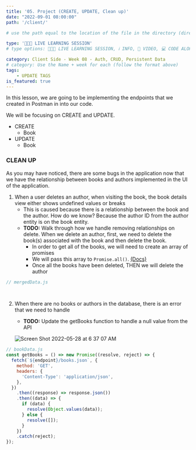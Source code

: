 ```yaml
---
title: '05. Project (CREATE, UPDATE, Clean up)'
date: "2022-09-01 08:00:00"
path: '/client/'

# use the path equal to the location of the file in the directory (directory structure)

type: '👩🏽‍🏫 LIVE LEARNING SESSION'
# type options: 👩🏽‍🏫 LIVE LEARNING SESSION, ℹ️ INFO, 🎥 VIDEO, 💻 CODE ALONG, 🥼 LAB, ↩️ REVIEW/NOTES, 👥 GROUP LEARNING, 👷🏼‍♂️ GROUP PROJECT, 🧠 ASSESSMENT, 📝 ASSIGNMENT

category: Client Side - Week 08 - Auth, CRUD, Persistent Data
# category: Use the Name + week for each (follow the format above)
tags: 
    - UPDATE TAGS
is_featured: true
---
```

In this lesson, we are going to be implementing the endpoints that we created in Postman in into our code.

We will be focusing on CREATE and UPDATE.

- CREATE
  - Book
- UPDATE
  - Book

### CLEAN UP

As you may have noticed, there are some bugs in the application now that we have the relationship between books and authors implemented in the UI of the application.

1. When a user deletes an author, when visiting the book, the book details view either shows undefined values or breaks
   - This is caused because there is a relationship between the book and the author. How do we know? Because the author ID from the author entity is on the book entity.
   - **TODO:** Walk through how we handle removing relationships on delete. When we delete an author, first, we need to delete the book(s) associated with the book and then delete the book.
      - In order to get all of the books, we will need to create an array of promises
      - We will pass this array to `Promise.all()`. <a href="https://developer.mozilla.org/en-US/docs/Web/JavaScript/Reference/Global_Objects/Promise/all" target="_blank">(Docs)</a>
      - Once all the books have been deleted, THEN we will delete the author

```js
// mergedData.js

  
```

2. When there are no books or authors in the database, there is an error that we need to handle
   - **TODO:** Update the getBooks function to handle a null value from the API

   ![Screen Shot 2022-05-28 at 6 37 07 AM](https://user-images.githubusercontent.com/29741570/191143656-dcbee419-dc81-4685-9b83-09a1674b5831.png)

```javascript
// bookData.js
const getBooks = () => new Promise((resolve, reject) => {
  fetch(`${endpoint}/books.json`, {
    method: 'GET',
    headers: {
      'Content-Type': 'application/json',
    },
  })
    .then((response) => response.json())
    .then((data) => {
      if (data) {
        resolve(Object.values(data));
      } else {
        resolve([]);
      }
    })
    .catch(reject);
});
```
